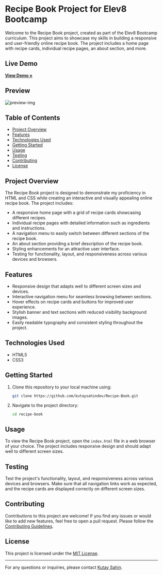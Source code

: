 # Recipe Book Project for Elev8 Bootcamp

Welcome to the Recipe Book project, created as part of the Elev8 Bootcamp curriculum. This project aims to showcase my skills in building a responsive and user-friendly online recipe book. The project includes a home page with recipe cards, individual recipe pages, an about section, and more.

## Live Demo
<a href="https://kutaysahindev.github.io/Recipe-Book/" target="_blank"><strong>View Demo »</strong></a>

## Preview
![preview-img](https://github.com/kutaysahindev/Recipe-Book/assets/79334889/bde15f20-089f-451c-8fc9-c0ddb490f5ec)

## Table of Contents

- [Project Overview](#project-overview)
- [Features](#features)
- [Technologies Used](#technologies-used)
- [Getting Started](#getting-started)
- [Usage](#usage)
- [Testing](#testing)
- [Contributing](#contributing)
- [License](#license)

## Project Overview

The Recipe Book project is designed to demonstrate my proficiency in HTML and CSS while creating an interactive and visually appealing online recipe book. The project includes:

- A responsive home page with a grid of recipe cards showcasing different recipes.
- Individual recipe pages with detailed information such as ingredients and instructions.
- A navigation menu to easily switch between different sections of the recipe book.
- An about section providing a brief description of the recipe book.
- Styling enhancements for an attractive user interface.
- Testing for functionality, layout, and responsiveness across various devices and browsers.

## Features

- Responsive design that adapts well to different screen sizes and devices.
- Interactive navigation menu for seamless browsing between sections.
- Hover effects on recipe cards and buttons for improved user experience.
- Stylish banner and text sections with reduced visibility background images.
- Easily readable typography and consistent styling throughout the project.

## Technologies Used

- HTML5
- CSS3

## Getting Started

1. Clone this repository to your local machine using:
   ```sh
   git clone https://github.com/kutaysahindev/Recipe-Book.git
   ```
2. Navigate to the project directory:
   ```sh
   cd recipe-book
   ```

## Usage

To view the Recipe Book project, open the `index.html` file in a web browser of your choice. The project includes responsive design and should adapt well to different screen sizes.

## Testing

Test the project's functionality, layout, and responsiveness across various devices and browsers. Make sure that all navigation links work as expected, and the recipe cards are displayed correctly on different screen sizes.

## Contributing

Contributions to this project are welcome! If you find any issues or would like to add new features, feel free to open a pull request. Please follow the [Contributing Guidelines](CONTRIBUTING.md).

## License

This project is licensed under the [MIT License](LICENSE).

---

For any questions or inquiries, please contact [Kutay Şahin](mailto:sahinkutay.ie@gmail.com).
